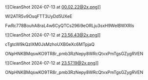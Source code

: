![[CleanShot 2024-07-13 at 00.02.22@2x.png]]


WI2ATR5v9OsqFTT3UyDd5UXeE


FwRc778BouhA8raL4w6CyQTCs296i9eORLju3sxH9WelBWXRIs



![[CleanShot 2024-07-12 at 23.56.43@2x.png]]


cTgtcW9kQzlXM0JsMzhoUXB0eXc6MTpjaQ

ONpHNKBMqswKO9TR8r_pmb3RzNepy8WRcQtvxPmTgsGZygRVEN



![[CleanShot 2024-07-12 at 23.57.19@2x.png]]


ONpHNKBMqswKO9TR8r_pmb3RzNepy8WRcQtvxPmTgsGZygRVEN